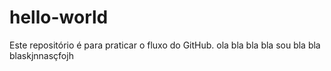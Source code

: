 # hello-world
Este repositório é para praticar o fluxo do GitHub.
ola bla bla bla sou bla bla blaskjnnasçfojh
